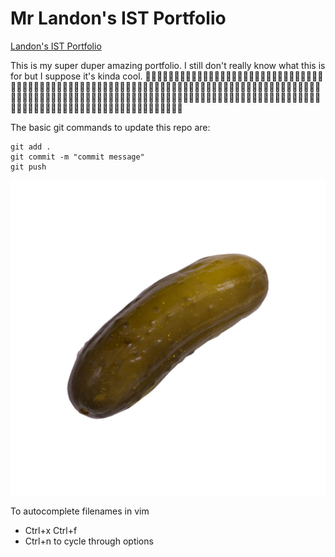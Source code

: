 # Mr Landon's IST Portfolio

[Landon's IST Portfolio](https://github.com/DookieMan72/ist-portfolio-Landon)

This is my super duper amazing portfolio. I still don't really know what this is for but I suppose it's kinda cool. :cowboy_hat_face::cowboy_hat_face::cowboy_hat_face::cowboy_hat_face::cowboy_hat_face::cowboy_hat_face::cowboy_hat_face::cowboy_hat_face::cowboy_hat_face::cowboy_hat_face::cowboy_hat_face::cowboy_hat_face::cowboy_hat_face::cowboy_hat_face::cowboy_hat_face::cowboy_hat_face::cowboy_hat_face::cowboy_hat_face::cowboy_hat_face::cowboy_hat_face::cowboy_hat_face::cowboy_hat_face::cowboy_hat_face::cowboy_hat_face::cowboy_hat_face::cowboy_hat_face::cowboy_hat_face::cowboy_hat_face::cowboy_hat_face::cowboy_hat_face::cowboy_hat_face::cowboy_hat_face::cowboy_hat_face::cowboy_hat_face::cowboy_hat_face::cowboy_hat_face::cowboy_hat_face::cowboy_hat_face::cowboy_hat_face::cowboy_hat_face::cowboy_hat_face::cowboy_hat_face::cowboy_hat_face::cowboy_hat_face::cowboy_hat_face::cowboy_hat_face::cowboy_hat_face::cowboy_hat_face::cowboy_hat_face::cowboy_hat_face::cowboy_hat_face::cowboy_hat_face::cowboy_hat_face::cowboy_hat_face::cowboy_hat_face::cowboy_hat_face::cowboy_hat_face::cowboy_hat_face::cowboy_hat_face::cowboy_hat_face::cowboy_hat_face::cowboy_hat_face::cowboy_hat_face::cowboy_hat_face::cowboy_hat_face::cowboy_hat_face::cowboy_hat_face::cowboy_hat_face::cowboy_hat_face::cowboy_hat_face::cowboy_hat_face::cowboy_hat_face::cowboy_hat_face::cowboy_hat_face::cowboy_hat_face::cowboy_hat_face::cowboy_hat_face::cowboy_hat_face::cowboy_hat_face::cowboy_hat_face::cowboy_hat_face::cowboy_hat_face::cowboy_hat_face::cowboy_hat_face::cowboy_hat_face::cowboy_hat_face::cowboy_hat_face::cowboy_hat_face::cowboy_hat_face::cowboy_hat_face::cowboy_hat_face::cowboy_hat_face::cowboy_hat_face::cowboy_hat_face::cowboy_hat_face::cowboy_hat_face::cowboy_hat_face::cowboy_hat_face::cowboy_hat_face::cowboy_hat_face::cowboy_hat_face::cowboy_hat_face::cowboy_hat_face::cowboy_hat_face::cowboy_hat_face::cowboy_hat_face::cowboy_hat_face::cowboy_hat_face::cowboy_hat_face::cowboy_hat_face::cowboy_hat_face::cowboy_hat_face::cowboy_hat_face::cowboy_hat_face::cowboy_hat_face::cowboy_hat_face::cowboy_hat_face::cowboy_hat_face::cowboy_hat_face::cowboy_hat_face::cowboy_hat_face::cowboy_hat_face::cowboy_hat_face::cowboy_hat_face::cowboy_hat_face::cowboy_hat_face::cowboy_hat_face::cowboy_hat_face::cowboy_hat_face::cowboy_hat_face::cowboy_hat_face::cowboy_hat_face::cowboy_hat_face::cowboy_hat_face::cowboy_hat_face::cowboy_hat_face::cowboy_hat_face::cowboy_hat_face::cowboy_hat_face::cowboy_hat_face::cowboy_hat_face::cowboy_hat_face::cowboy_hat_face::cowboy_hat_face::cowboy_hat_face::cowboy_hat_face::cowboy_hat_face::cowboy_hat_face::cowboy_hat_face::cowboy_hat_face::cowboy_hat_face::cowboy_hat_face::cowboy_hat_face::cowboy_hat_face::cowboy_hat_face::cowboy_hat_face::cowboy_hat_face::cowboy_hat_face::cowboy_hat_face::cowboy_hat_face::cowboy_hat_face::cowboy_hat_face::cowboy_hat_face::cowboy_hat_face::cowboy_hat_face::cowboy_hat_face::cowboy_hat_face::cowboy_hat_face::cowboy_hat_face:

The basic git commands to update this repo are:
```
git add .
git commit -m "commit message"
git push
```

![Tux](Large-Dill-Pickle-2.jpg)

To autocomplete filenames in vim 
- Ctrl+x Ctrl+f
- Ctrl+n to cycle through options
